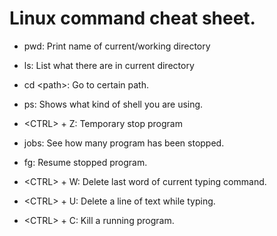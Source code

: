 # Linux command cheat sheet.

- pwd:
Print name of current/working directory

- ls:
List what there are in current directory

- cd \<path\>:
Go to certain path.

- ps:
Shows what kind of shell you are using.

- \<CTRL\> + Z:
Temporary stop program

- jobs:
See how many program has been stopped.

- fg:
Resume stopped program.

- \<CTRL\> + W:
Delete last word of current typing command.

- \<CTRL\> + U:
Delete a line of text while typing.

- \<CTRL\> + C:
Kill a running program.
